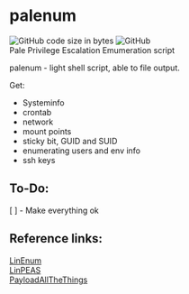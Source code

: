 # palenum
![GitHub code size in bytes](https://img.shields.io/github/languages/code-size/the29a/palenum)
![GitHub](https://img.shields.io/github/license/the29a/palenum)    
Pale Privilege Escalation Emumeration script    

palenum - light shell script, able to file output.

Get:
- Systeminfo
- crontab
- network 
- mount points
- sticky bit, GUID and SUID
- enumerating users and env info
- ssh keys

## To-Do:    
[ ] - Make everything ok 

## Reference links:    
[LinEnum](https://github.com/rebootuser/LinEnum)    
[LinPEAS](https://github.com/carlospolop/PEASS-ng/tree/master/linPEAS)    
[PayloadAllTheThings](https://github.com/swisskyrepo/PayloadsAllTheThings/blob/master/Methodology%20and%20Resources/Linux%20-%20Privilege%20Escalation.md)    
